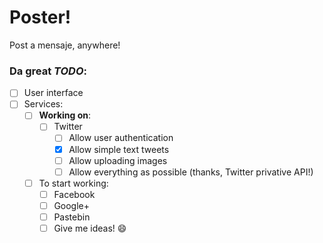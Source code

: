 # Poster!

Post a mensaje, anywhere!

### Da great ***TODO***:

- [ ] User interface
- [ ] Services:
	- [ ] **Working on**:
		- [ ] Twitter
		  - [ ] Allow user authentication
		  - [x] Allow simple text tweets
		  - [ ] Allow uploading images
		  - [ ] Allow everything as possible (thanks, Twitter privative API!)
	- [ ] To start working:
		- [ ] Facebook
		- [ ] Google+
		- [ ] Pastebin
		- [ ] Give me ideas! :smile:
